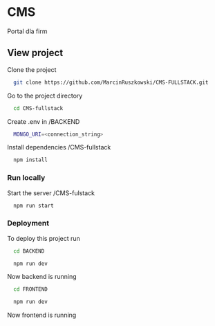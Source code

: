 # CMS

Portal dla firm

## View project

Clone the project

```bash
  git clone https://github.com/MarcinRuszkowski/CMS-FULLSTACK.git
```

Go to the project directory

```bash
  cd CMS-fullstack
```

Create .env in /BACKEND

```bash
  MONGO_URI=<connection_string>
```

Install dependencies /CMS-fullstack

```bash
  npm install
```

### Run locally

Start the server /CMS-fulstack

```bash
  npm run start
```

### Deployment

To deploy this project run

```bash
  cd BACKEND
```

```bash
  npm run dev
```

Now backend is running

```bash
  cd FRONTEND
```

```bash
  npm run dev
```

Now frontend is running
